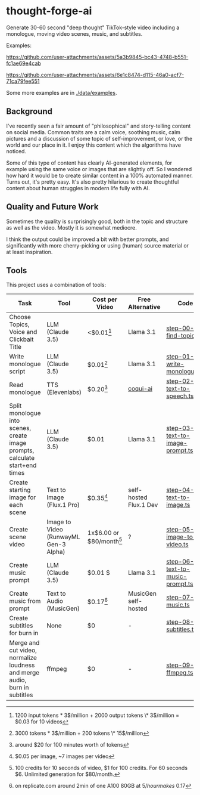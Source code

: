 # thought-forge-ai

Generate 30-60 second "deep thought" TikTok-style video including a monologue, moving video scenes, music, and subtitles.

Examples:

https://github.com/user-attachments/assets/5a3b9845-bc43-4748-b551-fc1ae69e4cab

https://github.com/user-attachments/assets/6e1c8474-d115-46a0-acf7-71ca79fee551

Some more examples are in [./data/examples](./data/examples).

## Background

I've recently seen a fair amount of "philosophical" and story-telling content on social media. Common traits are a calm voice, soothing music, calm pictures and a discussion of some topic of self-improvement, or love, or the world and our place in it. I enjoy this content which the algorithms have noticed.

Some of this type of content has clearly AI-generated elements, for example using the same voice or images that are slightly off. So I wondered how hard it would be to create similar content in a 100% automated manner. Turns out, it's pretty easy. It's also pretty hilarious to create thoughtful content about human struggles in modern life fully with AI.

## Quality and Future Work

Sometimes the quality is surprisingly good, both in the topic and structure as well as the video. Mostly it is somewhat mediocre.

I think the output could be improved a bit with better prompts, and significantly with more cherry-picking or using (human) source material or at least inspiration.

## Tools

This project uses a combination of tools:

| Task                                                                         | Tool                                  | Cost per Video           | Free Alternative                            | Code                                     | Example                  |
| ---------------------------------------------------------------------------- | ------------------------------------- | ------------------------ | ------------------------------------------- | ---------------------------------------- | ------------------------ |
| Choose Topics, Voice and Clickbait Title                                     | LLM (Claude 3.5)                      | <$0.01[^1]               | Llama 3.1                                   | [step-00-find-topic.ts][s0src]           | [topic.json][s0eg]       |
| Write monologue script                                                       | LLM (Claude 3.5)                      | $0.01[^2]                | Llama 3.1                                   | [step-01-write-monologue.ts][s1src]      | [monologue.txt][s1eg]    |
| Read monologue                                                               | TTS (Elevenlabs)                      | $0.20[^3]                | [coqui-ai](https://github.com/coqui-ai/TTS) | [step-02-text-to-speech.ts][s2src]       | [speech.mp3][s2eg]       |
| Split monologue into scenes, create image prompts, calculate start+end times | LLM (Claude 3.5)                      | $0.01                    | Llama 3.1                                   | [step-03-text-to-image-prompt.ts][s3src] | [alignments.json][s3eg]  |
| Create starting image for each scene                                         | Text to Image (Flux.1 Pro)            | $0.35[^4]                | self-hosted Flux.1 Dev                      | [step-04-text-to-image.ts][s4src]        | [example.jpg][s4eg]      |
| Create scene video                                                           | Image to Video (RunwayML Gen-3 Alpha) | 1x$6.00 or $80/month[^5] | ?                                           | [step-05-image-to-video.ts][s5src]       | [example.mp4][s5eg]      |
| Create music prompt                                                          | LLM (Claude 3.5)                      | $0.01 $                  | Llama 3.1                                   | [step-06-text-to-music-prompt.ts][s6src] | [music-prompt.txt][s6eg] |
| Create music from prompt                                                     | Text to Audio (MusicGen)              | $0.17[^6]                | MusicGen self-hosted                        | [step-07-music.ts][s7src]                | [music.mp3][s7eg]        |
| Create subtitles for burn in                                                 | None                                  | $0                       | -                                           | [step-08-subtitles.ts][s8src]            | [subtitles.ass][s8eg]    |
| Merge and cut video, normalize loudness and merge audio, burn in subtitles   | ffmpeg                                | $0                       | -                                           | [step-09-ffmpeg.ts](s9src)               | [merged.mp4][s9eg]       |

[s0src]: ./src/step-00-find-topic.ts
[s1src]: ./src/step-01-write-monologue.ts
[s2src]: ./src/step-02-text-to-speech.ts
[s3src]: ./src/step-03-text-to-image-prompt.ts
[s4src]: ./src/step-04-text-to-image.ts
[s5src]: ./src/step-05-image-to-video.ts
[s6src]: ./src/step-06-text-to-music-prompt.ts
[s7src]: ./src/step-07-music.ts
[s8src]: ./src/step-08-subtitles.ts
[s9src]: ./src/step-09-ffmpeg.ts
[s0eg]: ./data/examples/002%20Why%20Being%20'Weak'%20Is%20Actually%20Your%20Greatest%20Strength/topic.json
[s1eg]: ./data/examples/002%20Why%20Being%20'Weak'%20Is%20Actually%20Your%20Greatest%20Strength/monologue.txt
[s2eg]: ./data/examples/002%20Why%20Being%20'Weak'%20Is%20Actually%20Your%20Greatest%20Strength/speech.mp3
[s3eg]: ./data/examples/002%20Why%20Being%20'Weak'%20Is%20Actually%20Your%20Greatest%20Strength/alignments.json
[s4eg]: ./data/examples/002%20Why%20Being%20'Weak'%20Is%20Actually%20Your%20Greatest%20Strength/0.00-6.235-img.jpg
[s5eg]: ./data/examples/002%20Why%20Being%20'Weak'%20Is%20Actually%20Your%20Greatest%20Strength/0.00-6.235-vid.mp4
[s6eg]: ./data/examples/002%20Why%20Being%20'Weak'%20Is%20Actually%20Your%20Greatest%20Strength/music-prompt.txt
[s7eg]: ./data/examples/002%20Why%20Being%20'Weak'%20Is%20Actually%20Your%20Greatest%20Strength/music.mp3
[s8eg]: ./data/examples/002%20Why%20Being%20'Weak'%20Is%20Actually%20Your%20Greatest%20Strength/subtitles.ass
[s9eg]: ./data/examples/002%20Why%20Being%20'Weak'%20Is%20Actually%20Your%20Greatest%20Strength/merged.mp4

[^1]: 1200 input tokens \* 3$/million + 2000 output tokens \* 3$/million = $0.03 for 10 videos
[^2]: 3000 tokens \* 3$/million + 200 tokens \* 15$/million
[^3]: around $20 for 100 minutes worth of tokens
[^4]: $0.05 per image, ~7 images per video
[^5]: 100 credits for 10 seconds of video, $1 for 100 credits. For 60 seconds $6. Unlimited generation for $80/month.
[^6]: on replicate.com around 2min of one A100 80GB at $5/hour makes ~$0.17
